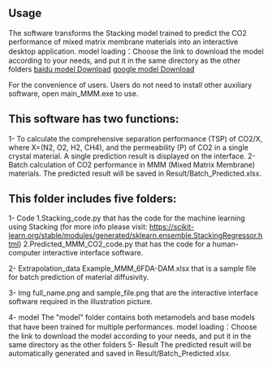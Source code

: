 ## Usage
The software transforms the Stacking model trained to predict the CO2 performance of mixed matrix membrane materials into an interactive desktop application. 
model loading：Choose the link to download the model according to your needs, and put it in the same directory as the other folders
[baidu model Download](https://pan.baidu.com/s/1_EdVOuzgooXxzp42gO2XXg?pwd=e64n "baidu Download")
[google model Download](https://drive.google.com/drive/folders/1yNaaLnRT4eSF_VBBlVbIf4eqNj_duuLx?usp=drive_link) 

For the convenience of users. Users do not need to install other auxiliary software, open main_MMM.exe to use.

## This software has two functions: 
1- To calculate the comprehensive separation performance (TSP) of CO2/X, where X=(N2, O2, H2, CH4), and the permeability (P) of CO2 in a single crystal material.
   A single prediction result is displayed on the interface.
2- Batch calculation of CO2 performance in MMM (Mixed Matrix Membrane) materials.
   The predicted result will be saved in Result/Batch_Predicted.xlsx.

## This folder includes five folders:
1- Code
     1.Stacking_code.py that has the code for the machine learning using Stacking (for more info please visit: https://scikit-learn.org/stable/modules/generated/sklearn.ensemble.StackingRegressor.html)
     2.Predicted_MMM_CO2_code.py that has the code for a human-computer interactive interface software.

2- Extrapolation_data
     Example_MMM_6FDA-DAM.xlsx that is a sample file for batch prediction of material diffusivity.

3- Img 
     full_name.png and sample_file.png that are the interactive interface software required in the illustration picture. 
 
4- model
     The "model" folder contains both metamodels and base models that have been trained for multiple performances.
     model loading：Choose the link to download the model according to your needs, and put it in the same directory as the other folders 
5- Result 
     The predicted result will be automatically generated and saved in Result/Batch_Predicted.xlsx.
